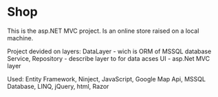 # Shop
This is the asp.NET MVC project.
Is an online store raised on a local machine.

Project devided on layers:
DataLayer - wich is ORM of MSSQL database
Service, Repository - describe layer to for data acses
UI - asp.Net MVC layer

Used: Entity Framework, Ninject, JavaScript, Google Map Api, MSSQL Database, LINQ, jQuery, html, Razor
